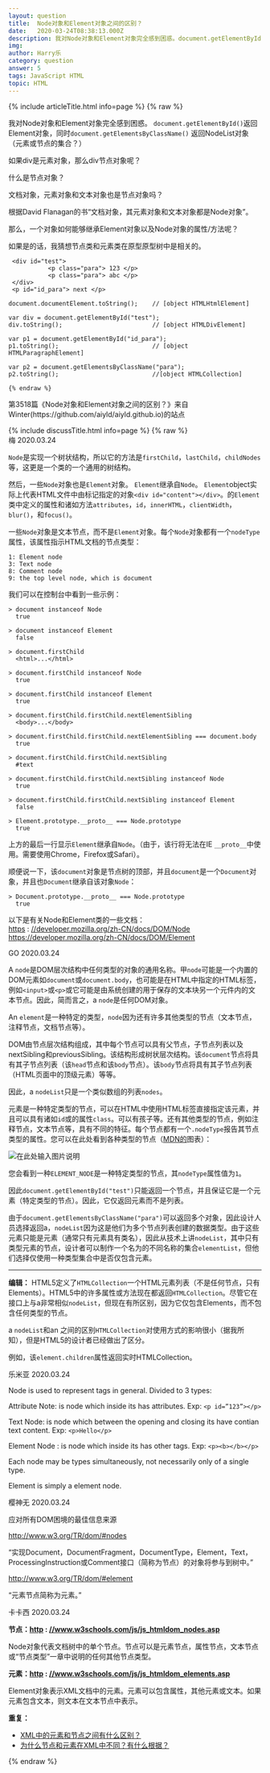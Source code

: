 ```yaml
---
layout: question
title:  Node对象和Element对象之间的区别？
date:   2020-03-24T08:38:13.000Z
description: 我对Node对象和Element对象完全感到困惑。document.getElementById()返回Element对象，同时document.get...
img: 
author: Harry乐
category: question
answer: 5
tags: JavaScript HTML
topic: HTML
---
```

<div class="article-root">
  <div class="article">
    {% include articleTitle.html info=page %}
    {% raw %}
    <div class="article-content"><p><font style="vertical-align: inherit;"><font style="vertical-align: inherit;">我对Node对象和Element对象完全感到困惑。
</font></font><code>document.getElementById()</code><font style="vertical-align: inherit;"><font style="vertical-align: inherit;">返回Element对象，同时</font></font><code>document.getElementsByClassName()</code><font style="vertical-align: inherit;"><font style="vertical-align: inherit;">
返回NodeList对象（元素或节点的集合？）</font></font></p>

<p><font style="vertical-align: inherit;"><font style="vertical-align: inherit;">如果div是元素对象，那么div节点对象呢？</font></font></p>

<p><font style="vertical-align: inherit;"><font style="vertical-align: inherit;">什么是节点对象？</font></font></p>

<p><font style="vertical-align: inherit;"><font style="vertical-align: inherit;">文档对象，元素对象和文本对象也是节点对象吗？</font></font></p>

<p><font style="vertical-align: inherit;"><font style="vertical-align: inherit;">根据David Flanagan的书“文档对象，其元素对象和文本对象都是Node对象”。</font></font></p>

<p><font style="vertical-align: inherit;"><font style="vertical-align: inherit;">那么，一个对象如何能够继承Element对象以及Node对象的属性/方法呢？</font></font></p>

<p><font style="vertical-align: inherit;"><font style="vertical-align: inherit;">如果是的话，我猜想节点类和元素类在原型原型树中是相关的。</font></font></p>

<pre><code> &lt;div id="test"&gt;<font></font>
           &lt;p class="para"&gt; 123 &lt;/p&gt;<font></font>
           &lt;p class="para"&gt; abc &lt;/p&gt;<font></font>
 &lt;/div&gt;<font></font>
 &lt;p id="id_para"&gt; next &lt;/p&gt;<font></font>
<font></font>
document.documentElement.toString();    // [object HTMLHtmlElement]<font></font>
<font></font>
var div = document.getElementById("test");<font></font>
div.toString();                         // [object HTMLDivElement]                       <font></font>
<font></font>
var p1 = document.getElementById("id_para");<font></font>
p1.toString();                          // [object HTMLParagraphElement]<font></font>
<font></font>
var p2 = document.getElementsByClassName("para");<font></font>
p2.toString();                          //[object HTMLCollection]<font></font>
</code></pre></div>
    {% endraw %}
  </div>
  <p class="winter_mark">第3518篇《Node对象和Element对象之间的区别？》来自Winter(https://github.com/aiyld/aiyld.github.io)的站点</p>
  <div class="discuss-wrapper">
    {% include discussTitle.html info=page %}
    {% raw %}
    <div class="discuss-item">
        <div class="discuss-parent">
          <div class="discuss-meta">
            <span class="discuss-user">梅</span>
            <span class="discuss-time">2020.03.24</span>
          </div>
          <div class="discuss-comment"><p><code>Node</code><font style="vertical-align: inherit;"><font style="vertical-align: inherit;">是实现一个树状结构，所以它的方法是</font></font><code>firstChild</code><font style="vertical-align: inherit;"><font style="vertical-align: inherit;">，</font></font><code>lastChild</code><font style="vertical-align: inherit;"><font style="vertical-align: inherit;">，</font></font><code>childNodes</code><font style="vertical-align: inherit;"><font style="vertical-align: inherit;">等，这更是一个类的一个通用的树结构。</font></font></p>

<p><font style="vertical-align: inherit;"><font style="vertical-align: inherit;">然后，一些</font></font><code>Node</code><font style="vertical-align: inherit;"><font style="vertical-align: inherit;">对象也是</font></font><code>Element</code><font style="vertical-align: inherit;"><font style="vertical-align: inherit;">对象。  </font></font><code>Element</code><font style="vertical-align: inherit;"><font style="vertical-align: inherit;">继承自</font></font><code>Node</code><font style="vertical-align: inherit;"><font style="vertical-align: inherit;">。  </font></font><code>Element</code><font style="vertical-align: inherit;"><font style="vertical-align: inherit;">object实际上代表HTML文件中由标记指定的对象</font></font><code>&lt;div id="content"&gt;&lt;/div&gt;</code><font style="vertical-align: inherit;"><font style="vertical-align: inherit;">。</font><font style="vertical-align: inherit;">的</font></font><code>Element</code><font style="vertical-align: inherit;"><font style="vertical-align: inherit;">类中定义的属性和诸如方法</font></font><code>attributes</code><font style="vertical-align: inherit;"><font style="vertical-align: inherit;">，</font></font><code>id</code><font style="vertical-align: inherit;"><font style="vertical-align: inherit;">，</font></font><code>innerHTML</code><font style="vertical-align: inherit;"><font style="vertical-align: inherit;">，</font></font><code>clientWidth</code><font style="vertical-align: inherit;"><font style="vertical-align: inherit;">，</font></font><code>blur()</code><font style="vertical-align: inherit;"><font style="vertical-align: inherit;">，和</font></font><code>focus()</code><font style="vertical-align: inherit;"><font style="vertical-align: inherit;">。</font></font></p>

<p><font style="vertical-align: inherit;"><font style="vertical-align: inherit;">一些</font></font><code>Node</code><font style="vertical-align: inherit;"><font style="vertical-align: inherit;">对象是文本节点，而不是</font></font><code>Element</code><font style="vertical-align: inherit;"><font style="vertical-align: inherit;">对象。</font><font style="vertical-align: inherit;">每个</font></font><code>Node</code><font style="vertical-align: inherit;"><font style="vertical-align: inherit;">对象都有一个</font></font><code>nodeType</code><font style="vertical-align: inherit;"><font style="vertical-align: inherit;">属性，</font><font style="vertical-align: inherit;">该</font><font style="vertical-align: inherit;">属性指示HTML文档的节点类型：</font></font></p>

<pre><code>1: Element node<font></font>
3: Text node<font></font>
8: Comment node<font></font>
9: the top level node, which is document<font></font>
</code></pre>

<p><font style="vertical-align: inherit;"><font style="vertical-align: inherit;">我们可以在控制台中看到一些示例：</font></font></p>

<pre><code>&gt; document instanceof Node<font></font>
  true<font></font>
<font></font>
&gt; document instanceof Element<font></font>
  false<font></font>
<font></font>
&gt; document.firstChild<font></font>
  &lt;html&gt;...&lt;/html&gt;<font></font>
<font></font>
&gt; document.firstChild instanceof Node<font></font>
  true<font></font>
<font></font>
&gt; document.firstChild instanceof Element<font></font>
  true<font></font>
<font></font>
&gt; document.firstChild.firstChild.nextElementSibling<font></font>
  &lt;body&gt;...&lt;/body&gt;<font></font>
<font></font>
&gt; document.firstChild.firstChild.nextElementSibling === document.body<font></font>
  true<font></font>
<font></font>
&gt; document.firstChild.firstChild.nextSibling<font></font>
  #text<font></font>
<font></font>
&gt; document.firstChild.firstChild.nextSibling instanceof Node<font></font>
  true<font></font>
<font></font>
&gt; document.firstChild.firstChild.nextSibling instanceof Element<font></font>
  false<font></font>
<font></font>
&gt; Element.prototype.__proto__ === Node.prototype<font></font>
  true<font></font>
</code></pre>

<p><font style="vertical-align: inherit;"><font style="vertical-align: inherit;">上方的最后一行显示</font></font><code>Element</code><font style="vertical-align: inherit;"><font style="vertical-align: inherit;">继承自</font></font><code>Node</code><font style="vertical-align: inherit;"><font style="vertical-align: inherit;">。</font><font style="vertical-align: inherit;">（由于，该行将无法在IE </font></font><code>__proto__</code><font style="vertical-align: inherit;"><font style="vertical-align: inherit;">中使用。需要使用Chrome，Firefox或Safari）。</font></font></p>

<p><font style="vertical-align: inherit;"><font style="vertical-align: inherit;">顺便说一下，该</font></font><code>document</code><font style="vertical-align: inherit;"><font style="vertical-align: inherit;">对象是节点树的顶部，并且</font></font><code>document</code><font style="vertical-align: inherit;"><font style="vertical-align: inherit;">是一个</font></font><code>Document</code><font style="vertical-align: inherit;"><font style="vertical-align: inherit;">对象，并且也</font></font><code>Document</code><font style="vertical-align: inherit;"><font style="vertical-align: inherit;">继承自</font><font style="vertical-align: inherit;">该</font><font style="vertical-align: inherit;">对象</font></font><code>Node</code><font style="vertical-align: inherit;"><font style="vertical-align: inherit;">：</font></font></p>

<pre><code>&gt; Document.prototype.__proto__ === Node.prototype<font></font>
  true<font></font>
</code></pre>

<p><font style="vertical-align: inherit;"><font style="vertical-align: inherit;">以下是有关Node和Element类的一些文档：</font></font><br>
<a href="https://developer.mozilla.org/en-US/docs/DOM/Node" rel="noreferrer"><font style="vertical-align: inherit;"><font style="vertical-align: inherit;">https</font></font></a><font style="vertical-align: inherit;"><font style="vertical-align: inherit;"> : </font><a href="https://developer.mozilla.org/en-US/docs/DOM/Node" rel="noreferrer"><font style="vertical-align: inherit;">//developer.mozilla.org/zh-CN/docs/DOM/Node </font></a></font><br>
<a href="https://developer.mozilla.org/en-US/docs/DOM/Element" rel="noreferrer"><font style="vertical-align: inherit;"><font style="vertical-align: inherit;">https://developer.mozilla.org/zh-CN/docs/DOM/Element</font></font></a></p></div>
        </div></div><div class="discuss-item">
        <div class="discuss-parent">
          <div class="discuss-meta">
            <span class="discuss-user">GO</span>
            <span class="discuss-time">2020.03.24</span>
          </div>
          <div class="discuss-comment"><p><font style="vertical-align: inherit;"><font style="vertical-align: inherit;">A </font></font><code>node</code><font style="vertical-align: inherit;"><font style="vertical-align: inherit;">是DOM层次结构中任何类型的对象的通用名称。</font><font style="vertical-align: inherit;">甲</font></font><code>node</code><font style="vertical-align: inherit;"><font style="vertical-align: inherit;">可能是一个内置的DOM元素如</font></font><code>document</code><font style="vertical-align: inherit;"><font style="vertical-align: inherit;">或</font></font><code>document.body</code><font style="vertical-align: inherit;"><font style="vertical-align: inherit;">，也可能是在HTML中指定的HTML标签，例如</font></font><code>&lt;input&gt;</code><font style="vertical-align: inherit;"><font style="vertical-align: inherit;">或</font></font><code>&lt;p&gt;</code><font style="vertical-align: inherit;"><font style="vertical-align: inherit;">或它可能是由系统创建的用于保存的文本块另一个元件内的文本节点。</font><font style="vertical-align: inherit;">因此，简而言之，a </font></font><code>node</code><font style="vertical-align: inherit;"><font style="vertical-align: inherit;">是任何DOM对象。</font></font></p>

<p><font style="vertical-align: inherit;"><font style="vertical-align: inherit;">An </font></font><code>element</code><font style="vertical-align: inherit;"><font style="vertical-align: inherit;">是一种特定的类型，</font></font><code>node</code><font style="vertical-align: inherit;"><font style="vertical-align: inherit;">因为还有许多其他类型的节点（文本节点，注释节点，文档节点等）。</font></font></p>

<p><font style="vertical-align: inherit;"><font style="vertical-align: inherit;">DOM由节点层次结构组成，其中每个节点可以具有父节点，子节点列表以及nextSibling和previousSibling。</font><font style="vertical-align: inherit;">该结构形成树状层次结构。</font><font style="vertical-align: inherit;">该</font></font><code>document</code><font style="vertical-align: inherit;"><font style="vertical-align: inherit;">节点将具有其子节点列表（该</font></font><code>head</code><font style="vertical-align: inherit;"><font style="vertical-align: inherit;">节点和该</font></font><code>body</code><font style="vertical-align: inherit;"><font style="vertical-align: inherit;">节点）。</font><font style="vertical-align: inherit;">该</font></font><code>body</code><font style="vertical-align: inherit;"><font style="vertical-align: inherit;">节点将具有其子节点列表（HTML页面中的顶级元素）等等。</font></font></p>

<p><font style="vertical-align: inherit;"><font style="vertical-align: inherit;">因此，a </font></font><code>nodeList</code><font style="vertical-align: inherit;"><font style="vertical-align: inherit;">只是一个类似数组的列表</font></font><code>nodes</code><font style="vertical-align: inherit;"><font style="vertical-align: inherit;">。</font></font></p>

<p><font style="vertical-align: inherit;"><font style="vertical-align: inherit;">元素是一种特定类型的节点，可以在HTML中使用HTML标签直接指定该元素，并且可以具有诸如</font></font><code>id</code><font style="vertical-align: inherit;"><font style="vertical-align: inherit;">或的</font><font style="vertical-align: inherit;">属性</font></font><code>class</code><font style="vertical-align: inherit;"><font style="vertical-align: inherit;">。</font><font style="vertical-align: inherit;">可以有孩子等。还有其他类型的节点，例如注释节点，文本节点等，具有不同的特征。</font><font style="vertical-align: inherit;">每个节点都有一个</font></font><code>.nodeType</code><font style="vertical-align: inherit;"><font style="vertical-align: inherit;">报告其节点类型的</font><font style="vertical-align: inherit;">属性</font><font style="vertical-align: inherit;">。</font><font style="vertical-align: inherit;">您可以在此处看到各种类型的节点（</font></font><a href="https://developer.mozilla.org/en-US/docs/Web/API/Node/nodeType" rel="noreferrer"><font style="vertical-align: inherit;"><font style="vertical-align: inherit;">MDN的</font></font></a><font style="vertical-align: inherit;"><font style="vertical-align: inherit;">图表</font><font style="vertical-align: inherit;">）：</font></font></p>

<p><img src="https://i.stack.imgur.com/wjsyB.png" alt="在此处输入图片说明"></p>

<p><font style="vertical-align: inherit;"><font style="vertical-align: inherit;">您会看到一种</font></font><code>ELEMENT_NODE</code><font style="vertical-align: inherit;"><font style="vertical-align: inherit;">是一种特定类型的节点，其</font></font><code>nodeType</code><font style="vertical-align: inherit;"><font style="vertical-align: inherit;">属性值为</font></font><code>1</code><font style="vertical-align: inherit;"><font style="vertical-align: inherit;">。</font></font></p>

<p><font style="vertical-align: inherit;"><font style="vertical-align: inherit;">因此</font></font><code>document.getElementById("test")</code><font style="vertical-align: inherit;"><font style="vertical-align: inherit;">只能返回一个节点，并且保证它是一个元素（特定类型的节点）。</font><font style="vertical-align: inherit;">因此，它仅返回元素而不是列表。</font></font></p>

<p><font style="vertical-align: inherit;"><font style="vertical-align: inherit;">由于</font></font><code>document.getElementsByClassName("para")</code><font style="vertical-align: inherit;"><font style="vertical-align: inherit;">可以返回多个对象，因此设计人员选择返回a，</font></font><code>nodeList</code><font style="vertical-align: inherit;"><font style="vertical-align: inherit;">因为这是他们为多个节点列表创建的数据类型。</font><font style="vertical-align: inherit;">由于这些元素只能是元素（通常只有元素具有类名），因此从技术上讲</font></font><code>nodeList</code><font style="vertical-align: inherit;"><font style="vertical-align: inherit;">，其中只有类型元素的节点，设计者可以制作一个名为的不同名称的集合</font></font><code>elementList</code><font style="vertical-align: inherit;"><font style="vertical-align: inherit;">，但他们选择仅使用一种类型集合中是否仅包含元素。</font></font></p>

<hr>

<p><strong><font style="vertical-align: inherit;"><font style="vertical-align: inherit;">编辑：</font></font></strong><font style="vertical-align: inherit;"><font style="vertical-align: inherit;">   HTML5定义了</font></font><code>HTMLCollection</code><font style="vertical-align: inherit;"><font style="vertical-align: inherit;">一个HTML元素列表（不是任何节点，只有Elements）。</font><font style="vertical-align: inherit;">HTML5中的许多属性或方法现在都返回</font></font><code>HTMLCollection</code><font style="vertical-align: inherit;"><font style="vertical-align: inherit;">。</font><font style="vertical-align: inherit;">尽管它在接口上与a非常相似</font></font><code>nodeList</code><font style="vertical-align: inherit;"><font style="vertical-align: inherit;">，但现在有所区别，因为它仅包含Elements，而不包含任何类型的节点。</font></font></p>

<p><font style="vertical-align: inherit;"><font style="vertical-align: inherit;">a </font></font><code>nodeList</code><font style="vertical-align: inherit;"><font style="vertical-align: inherit;">和an </font><font style="vertical-align: inherit;">之间的区别</font></font><code>HTMLCollection</code><font style="vertical-align: inherit;"><font style="vertical-align: inherit;">对使用方式的影响很小（据我所知），但是HTML5的设计者已经做出了区分。</font></font></p>

<p><font style="vertical-align: inherit;"><font style="vertical-align: inherit;">例如，该</font></font><code>element.children</code><font style="vertical-align: inherit;"><font style="vertical-align: inherit;">属性返回实时HTMLCollection。</font></font></p></div>
        </div></div><div class="discuss-item">
        <div class="discuss-parent">
          <div class="discuss-meta">
            <span class="discuss-user">乐米亚</span>
            <span class="discuss-time">2020.03.24</span>
          </div>
          <div class="discuss-comment"><p>Node is used to represent tags in general. Divided to 3 types: </p>

<p>Attribute Note: is node which inside its has attributes. 
Exp: <code>&lt;p id=”123”&gt;&lt;/p&gt;</code></p>

<p>Text Node: is node which between the opening and closing its have contian text content.
Exp: <code>&lt;p&gt;Hello&lt;/p&gt;</code></p>

<p>Element Node : is node which inside its has other tags.
Exp: <code>&lt;p&gt;&lt;b&gt;&lt;/b&gt;&lt;/p&gt;</code></p>

<p>Each node may be types simultaneously, not necessarily only of a single type.</p>

<p>Element is simply a element node.</p></div>
        </div></div><div class="discuss-item">
        <div class="discuss-parent">
          <div class="discuss-meta">
            <span class="discuss-user">樱神无</span>
            <span class="discuss-time">2020.03.24</span>
          </div>
          <div class="discuss-comment"><p><font style="vertical-align: inherit;"><font style="vertical-align: inherit;">应对所有DOM困境的最佳信息来源</font></font></p>

<p><a href="http://www.w3.org/TR/dom/#nodes" rel="noreferrer"><font style="vertical-align: inherit;"><font style="vertical-align: inherit;">http://www.w3.org/TR/dom/#nodes</font></font></a></p>

<p><font style="vertical-align: inherit;"><font style="vertical-align: inherit;">“实现Document，DocumentFragment，DocumentType，Element，Text，ProcessingInstruction或Comment接口（简称为节点）的对象将参与到树中。”</font></font></p>

<p><a href="http://www.w3.org/TR/dom/#element" rel="noreferrer"><font style="vertical-align: inherit;"><font style="vertical-align: inherit;">http://www.w3.org/TR/dom/#element</font></font></a></p>

<p><font style="vertical-align: inherit;"><font style="vertical-align: inherit;">“元素节点简称为元素。”</font></font></p></div>
        </div></div><div class="discuss-item">
        <div class="discuss-parent">
          <div class="discuss-meta">
            <span class="discuss-user">卡卡西</span>
            <span class="discuss-time">2020.03.24</span>
          </div>
          <div class="discuss-comment"><p><strong><font style="vertical-align: inherit;"><font style="vertical-align: inherit;">节点：</font><a href="http://www.w3schools.com/js/js_htmldom_nodes.asp" rel="nofollow noreferrer"><font style="vertical-align: inherit;">http</font></a><font style="vertical-align: inherit;"> : </font></font><a href="http://www.w3schools.com/js/js_htmldom_nodes.asp" rel="nofollow noreferrer"><font style="vertical-align: inherit;"><font style="vertical-align: inherit;">//www.w3schools.com/js/js_htmldom_nodes.asp</font></font></a></strong></p>

<p><font style="vertical-align: inherit;"><font style="vertical-align: inherit;">Node对象代表文档树中的单个节点。</font><font style="vertical-align: inherit;">节点可以是元素节点，属性节点，文本节点或“节点类型”一章中说明的任何其他节点类型。</font></font></p>

<p><strong><font style="vertical-align: inherit;"><font style="vertical-align: inherit;">元素：</font><a href="http://www.w3schools.com/js/js_htmldom_elements.asp" rel="nofollow noreferrer"><font style="vertical-align: inherit;">http</font></a><font style="vertical-align: inherit;"> : </font></font><a href="http://www.w3schools.com/js/js_htmldom_elements.asp" rel="nofollow noreferrer"><font style="vertical-align: inherit;"><font style="vertical-align: inherit;">//www.w3schools.com/js/js_htmldom_elements.asp</font></font></a></strong></p>

<p><font style="vertical-align: inherit;"><font style="vertical-align: inherit;">Element对象表示XML文档中的元素。</font><font style="vertical-align: inherit;">元素可以包含属性，其他元素或文本。</font><font style="vertical-align: inherit;">如果元素包含文本，则文本在文本节点中表示。</font></font></p>

<p><strong><font style="vertical-align: inherit;"><font style="vertical-align: inherit;">重复：</font></font></strong> </p>

<ul>
<li><a href="https://stackoverflow.com/questions/132564/whats-the-difference-between-an-element-and-a-node-in-xml"><font style="vertical-align: inherit;"><font style="vertical-align: inherit;">XML中的元素和节点之间有什么区别？</font></font></a></li>
<li><a href="https://stackoverflow.com/questions/2190863/what-is-the-difference-between-a-node-and-an-element-in-xml"><font style="vertical-align: inherit;"><font style="vertical-align: inherit;">为什么节点和元素在XML中不同？</font><font style="vertical-align: inherit;">有什么根据？</font></font></a></li>
</ul></div>
        </div></div>
    {% endraw %}
  </div>
<div>
